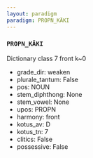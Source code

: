 ```yaml
---
layout: paradigm
paradigm: PROPN_KÄKI
---
```

### ` PROPN_KÄKI `

Dictionary class 7 front k~0
* grade_dir: weaken
* plurale_tantum: False
* pos: NOUN
* stem_diphthong: None
* stem_vowel: None
* upos: PROPN
* harmony: front
* kotus_av: D
* kotus_tn: 7
* clitics: False
* possessive: False
